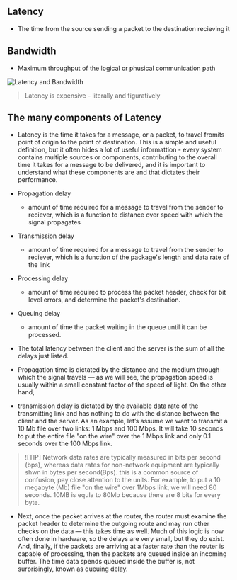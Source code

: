 
## Latency
- The time from the source sending a packet to the destination recieving it 

## Bandwidth 
- Maximum throughput of the logical or phusical communication path 

![Latency and Bandwidth]('./images/BL.png')


> Latency is expensive - literally and figuratively

## The many components of Latency 

- Latency is the time it takes for a message, or a packet, to travel fromits point of origin to the point of destination. This is a simple and useful definition, but it often hides a lot of useful informattion - every system contains multiple sources or components,  contributing  to the overall time it takes for a message to be delivered, and it is important to understand what these components are and that dictates their performance.

- Propagation delay
    - amount of time required for a message to travel from the sender to reciever, which is a function to distance over speed with which the signal propagates 

- Transmission delay 
    - amount of time required for a message to travel from the sender to reciever, which is a function of the package's length and data rate of the link
- Processing delay
    - amount of time required to process the packet header, check for bit level errors, and determine the packet's destination.

- Queuing delay
    - amount of time the packet waiting in the queue until it can be processed.

-  The total latency between the client and the server is the sum of all the delays just listed. 
- Propagation time is dictated by the distance and the medium through which the signal travels — as we will see, the propagation speed is usually within a small constant factor of the speed of light. On the other hand, 
- transmission delay is dictated by the available data rate of the transmitting link and has nothing to do with the distance between the client and the server. As an example, let’s assume we want to transmit a 10 Mb file over two links: 1 Mbps and 100 Mbps. It will take 10 seconds to put the entire file "on the wire" over the 1 Mbps link and only 0.1 seconds over the 100 Mbps link.

> ![TIP]
> Network data rates are typically measured in bits per second (bps), whereas data rates for non-network equipment are typically shwn in bytes per second(Bps). this is a common source of confusion, pay close attention to the units.
> For example, to put a 10 megabyte (Mb) file "on the wire" over 1Mbps link, we will need 80 seconds. 10MB is equla to 80Mb because there are 8 bits for every byte.



- Next, once the packet arrives at the router, the router must examine the packet header to determine the outgoing route and may run other checks on the data — this takes time as well. Much of this logic is now often done in hardware, so the delays are very small, but they do exist. And, finally, if the packets are arriving at a faster rate than the router is capable of processing, then the packets are queued inside an incoming buffer. The time data spends queued inside the buffer is, not surprisingly, known as queuing delay.


